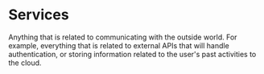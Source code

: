 # Services

Anything that is related to communicating with the outside world. For example,
everything that is related to external APIs that will handle authentication, or
storing information related to the user's past activities to the cloud.
